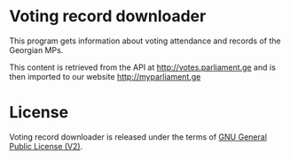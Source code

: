 # Voting record downloader

This program gets information about voting attendance and records of the Georgian MPs.

This content is retrieved from the API at http://votes.parliament.ge and is then imported to our website http://myparliament.ge

# License

Voting record downloader is released under the terms of [GNU General Public License (V2)](http://www.gnu.org/licenses/gpl-2.0.html).
